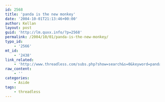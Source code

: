 ```yaml
---
id: 2568
title: 'panda is the new monkey'
date: '2004-10-01T21:13:46+00:00'
author: Kellan
layout: post
guid: 'http://lm.quxx.info/?p=2568'
permalink: /2004/10/01/panda-is-the-new-monkey/
typo_id:
    - '2566'
mt_id:
    - '2438'
link_related:
    - 'http://www.threadless.com/subs.php?show=search&s=0&keyword=panda'
raw_content:
    - ''
categories:
    - Aside
tags:
    - threadless
---
```


